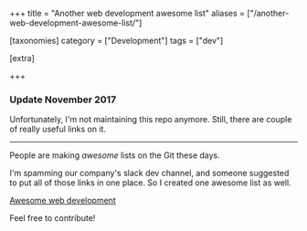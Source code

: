 +++
title = "Another web development awesome list"
aliases = ["/another-web-development-awesome-list/"]

[taxonomies]
category = ["Development"]
tags = ["dev"]

[extra]

+++

### Update November 2017

Unfortunately, I'm not maintaining this repo anymore.
Still, there are couple of really useful links on it.

---

People are making *awesome* lists on the Git these days.

I'm spamming our company's slack dev channel, and someone suggested to put all of those links in one place.
So I created one awesome list as well.

[Awesome web development](https://github.com/Stanko/awesome-web-development)

Feel free to contribute!
